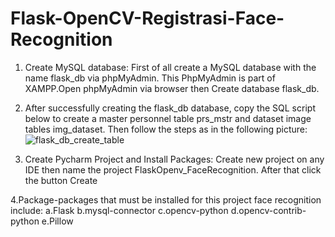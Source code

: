 # Flask-OpenCV-Registrasi-Face-Recognition
1. Create MySQL database:  First of all create a MySQL database with the name flask_db via phpMyAdmin. This PhpMyAdmin is part of XAMPP.Open phpMyAdmin via browser then Create database flask_db.

2. After successfully creating the flask_db database, copy the SQL script below to create a master personnel table prs_mstr and dataset image tables img_dataset. Then follow the steps as in the following picture:![flask_db_create_table](https://github.com/md-irfan-hasan-fahim/Flask-OpenCV-Registrasi-Face-Recognition/assets/81842071/88d11aaa-3457-402c-b477-89a7b4e6346e)

3. Create Pycharm Project and Install Packages:   Create new project on any IDE then name the project FlaskOpenv_FaceRecognition. After that click the button Create

4.Package-packages that must be installed for this project face recognition include:
a.Flask
b.mysql-connector
c.opencv-python
d.opencv-contrib-python
e.Pillow

